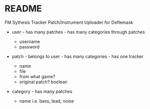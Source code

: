 # README

FM Sythesis Tracker Patch/Instrument Uploader for Deflemask

* user - has many patches - has many categories through patches
  * username
  * password

* patch - belongs to user - has many categories - has one tracker
  * name
  * file
  * from what game?
  * original patch? boolean

* category - has many patches
  * name i.e. bass, lead, noise
